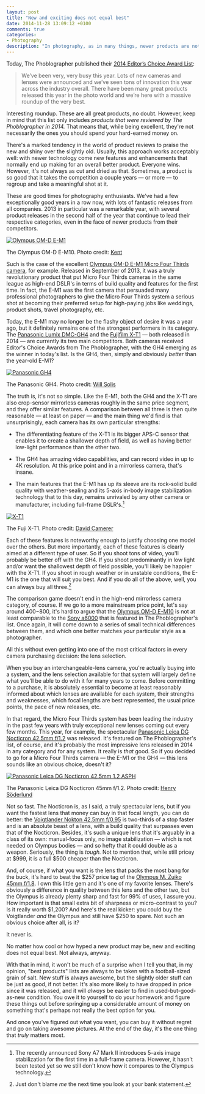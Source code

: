 ```yaml
---
layout: post
title: "New and exciting does not equal best"
date: 2014-11-28 13:09:12 +0100
comments: true
categories: 
- Photography
description: "In photography, as in many things, newer products are not always better."
---
```


Today, The Phoblographer published their [2014 Editor’s Choice Award List](http://www.thephoblographer.com/2014/11/28/phoblographers-2014-editors-choice-award-list/):

> We’ve been very, very busy this year. Lots of new cameras and lenses were announced and we’ve seen tons of innovation this year across the industry overall. There have been many great products released this year in the photo world and we’re here with a massive roundup of the very best.

Interesting roundup. These are all great products, no doubt. However, keep in mind that this list only includes _products that were reviewed by The Phoblographer in 2014._ That means that, while being excellent, they're not necessarily the ones you should spend your hard-earned money on. 

There's a marked tendency in the world of product reviews to praise the new and shiny over the slightly old. Usually, this approach works acceptably well: with newer technology come new features and enhancements that normally end up making for an overall better product. Everyone wins. However, it's not always as cut and dried as that. Sometimes, a product is so good that it takes the competition a couple years — or more — to regroup and take a meaningful shot at it.

These are good times for photography enthusiasts. We've had a few exceptionally good years in a row now, with lots of fantastic releases from all companies. 2013 in particular was a remarkable year, with several product releases in the second half of the year that continue to lead their respective categories, even in the face of newer products from their competitors. 

<p class="extra-width"><a href="https://www.flickr.com/photos/kentkc/14149050797" title="Olympus OM-D E-M1 by Kent, on Flickr"><img src="https://farm3.staticflickr.com/2919/14149050797_f53b24a482_h.jpg" alt="Olympus OM-D E-M1"></a></p>

<p class="photo-credit">The Olympus OM-D E-M10. Photo credit: <a href="https://www.flickr.com/photos/kentkc/">Kent</a></p>

Such is the case of the excellent [Olympus OM-D E-M1 Micro Four Thirds camera](http://www.amazon.com/gp/product/B00NGSLTBC/ref=as_li_tl?ie=UTF8&camp=1789&creative=390957&creativeASIN=B00NGSLTBC&linkCode=as2&tag=analogsens-20&linkId=AYILEIZGZDYF3JMB), for example. Released in September of 2013, it was a truly revolutionary product that put Micro Four Thirds cameras in the same league as high-end DSLR's in terms of build quality and features for the first time. In fact, the E-M1 was the first camera that persuaded many professional photographers to give the Micro Four Thirds system a serious shot at becoming their preferred setup for high-paying jobs like weddings, product shots, travel photography, etc.

Today, the E-M1 may no longer be the flashy object of desire it was a year ago, but it definitely remains one of the strongest performers in its category. The [Panasonic Lumix DMC-GH4](http://www.amazon.com/gp/product/B00I9GYG8O/ref=as_li_tl?ie=UTF8&camp=1789&creative=390957&creativeASIN=B00I9GYG8O&linkCode=as2&tag=analogsens-20&linkId=34VFQSSI2INQ46M5) and the [Fujifilm X-T1](http://www.amazon.com/gp/product/B00HYAL88W/ref=as_li_tl?ie=UTF8&camp=1789&creative=390957&creativeASIN=B00HYAL88W&linkCode=as2&tag=analogsens-20&linkId=OG2CFONST4IJI45E) — both released in 2014 — are currently its two main competitors. Both cameras received Editor's Choice Awards from The Phoblographer, with the GH4 emerging as the winner in today's list. Is the GH4, then, simply and obviously _better_ than the year-old E-M1?

<p class="extra-width"><a href="https://www.flickr.com/photos/fresh_soup/14296557895" title="Panasonic GH4 by Will Solis, on Flickr"><img src="https://farm4.staticflickr.com/3829/14296557895_1dec490df5_h.jpg" alt="Panasonic GH4"></a></p>

<p class="photo-credit">The Panasonic GH4. Photo credit: <a href="https://www.flickr.com/photos/fresh_soup/">Will Solis</a></p>

The truth is, it's not so simple. Like the E-M1, both the GH4 and the X-T1 are also crop-sensor mirrorless cameras roughly in the same price segment, and they offer similar features. A comparison between all three is then quite reasonable — at least on paper — and the main thing we'd find is that unsurprisingly, each camera has its own particular strengths:

* The differentiating feature of the X-T1 is its bigger APS-C sensor that enables it to create a shallower depth of field, as well as having better low-light performance than the other two.

* The GH4 has amazing video capabilities, and can record video in up to 4K resolution. At this price point and in a mirrorless camera, that's insane.

* The main features that the E-M1 has up its sleeve are its rock-solid build quality with weather-sealing and its 5-axis in-body image stabilization technology that to this day, remains unrivaled by any other camera or manufacturer, including full-frame DSLR's.[^camera1]

[^camera1]: The recently announced Sony A7 Mark II introduces 5-axis image stabilization for the first time in a full-frame camera. However, it hasn't been tested yet so we still don't know how it compares to the Olympus technology.

<p class="extra-width"><a href="https://www.flickr.com/photos/k100dave/13441006743" title="X-T1 by David Camerer, on Flickr"><img src="https://farm6.staticflickr.com/5322/13441006743_1df8e32b3f_h.jpg" alt="X-T1"></a></p>

<p class="photo-credit">The Fuji X-T1. Photo credit: <a href="https://www.flickr.com/photos/k100dave/">David Camerer</a></p>

Each of these features is noteworthy enough to justify choosing one model over the others. But more importantly, each of these features is clearly aimed at a different type of user. So if you shoot tons of video, you'll probably be better off with the GH4. If you shoot predominantly in low light and/or want the shallowest depth of field possible, you'll likely be happier with the X-T1. If you shoot in rough weather or in unstable conditions, the E-M1 is the one that will suit you best. And if you do all of the above, well, you can always buy all three.[^camera2]

[^camera2]: Just don't blame _me_ the next time you look at your bank statement.

The comparison game doesn't end in the high-end mirrorless camera category, of course. If we go to a more mainstream price point, let's say around $400-$800, it's hard to argue that the [Olympus OM-D E-M10](http://www.amazon.com/gp/product/B00HPQ09H6/ref=as_li_tl?ie=UTF8&camp=1789&creative=390957&creativeASIN=B00HPQ09H6&linkCode=as2&tag=analogsens-20&linkId=SRKZ2MO2PZNRPRNH) is not at least comparable to the [Sony a6000](http://www.amazon.com/gp/product/B00I8BICCG/ref=as_li_tl?ie=UTF8&camp=1789&creative=390957&creativeASIN=B00I8BICCG&linkCode=as2&tag=analogsens-20&linkId=5HKXEMLEU5FKKJTO) that is featured in The Phoblographer's list. Once again, it will come down to a series of small technical differences between them, and which one better matches _your_ particular style as a photographer.

All this without even getting into one of the most critical factors in every camera purchasing decision: the lens selection.

When you buy an interchangeable-lens camera, you're actually buying into a system, and the lens selection available for that system will largely define what you'll be able to do with it for many years to come. Before committing to a purchase, it is absolutely essential to become at least reasonably informed about which lenses are available for each system, their strengths and weaknesses, which focal lengths are best represented, the usual price points, the pace of new releases, etc.

In that regard, the Micro Four Thirds system has been leading the industry in the past few years with truly exceptional new lenses coming out every few months. This year, for example, the spectacular [Panasonic Leica DG Nocticron 42.5mm f/1.2](http://www.amazon.com/gp/product/B00HXE4GZQ/ref=as_li_tl?ie=UTF8&camp=1789&creative=390957&creativeASIN=B00HXE4GZQ&linkCode=as2&tag=analogsens-20&linkId=37PIA66A46YK5B5Q) was released. It's featured on The Phoblographer's list, of course, and it's probably the most impressive lens released in 2014 in any category and for any system. It really is _that_ good. So if you decided to go for a Micro Four Thirds camera — the E-M1 or the GH4 — this lens sounds like an obvious choice, doesn't it?

<p class="extra-width"><a href="https://www.flickr.com/photos/hrns/13167420533" title="Panasonic Leica DG Nocticron 42.5mm 1.2 ASPH by Henry Söderlund, on Flickr"><img src="https://farm8.staticflickr.com/7395/13167420533_ebfbbf3258_h.jpg" alt="Panasonic Leica DG Nocticron 42.5mm 1.2 ASPH"></a></p>

<p class="photo-credit">The Panasonic Leica DG Nocticron 45mm f/1.2. Photo credit: <a href="https://www.flickr.com/photos/hrns/">Henry Söderlund</a></p>

Not so fast. The Nocticron is, as I said, a truly spectacular lens, but if you want the fastest lens that money can buy in that focal length, you can do better: the [Voigtlander Nokton 42.5mm f/0.95](http://www.amazon.com/gp/product/B00EHG419Y/ref=as_li_tl?ie=UTF8&camp=1789&creative=390957&creativeASIN=B00EHG419Y&linkCode=as2&tag=analogsens-20&linkId=LZVW6YNS2ZX6ZVEV) is two-thirds of a stop faster and is an absolute beast of a lens, with a build quality that surpasses even that of the Nocticron. Besides, it's such a unique lens that it's arguably in a class of its own: manual-focus only, no image stabilization — which is not needed on Olympus bodies — and so hefty that it could double as a weapon. Seriously, the thing is _tough._ Not to mention that, while still pricey at $999, it is a full $500 cheaper than the Nocticron.

And, of course, if what you want is the lens that packs the most bang for the buck, it's hard to beat the $257 price tag of the [Olympus M. Zuiko 45mm f/1.8](http://www.amazon.com/gp/product/B0058G40O8/ref=as_li_tl?ie=UTF8&camp=1789&creative=390957&creativeASIN=B0058G40O8&linkCode=as2&tag=analogsens-20&linkId=AEKE4KWANAKUSJ4Z). I own this little gem and it's one of my favorite lenses. There's obviously a difference in quality between this lens and the other two, but the Olympus is already plenty sharp and fast for 99% of uses, I assure you. How important is that small extra bit of sharpness or micro-contrast to you? Is it really worth $1,200? And here's the real kicker: you could buy the Voigtlander _and_ the Olympus and still have $250 to spare. Not such an obvious choice after all, is it?

It never is.

No matter how cool or how hyped a new product may be, new and exciting does not equal best. Not always, anyway. 

With that in mind, it won't be much of a surprise when I tell you that, in my opinion, "best products" lists are always to be taken with a football-sized grain of salt. New stuff is always awesome, but the slightly older stuff can be just as good, if not better. It's also more likely to have dropped in price since it was released, and it will _always_ be easier to find in used-but-good-as-new condition. You owe it to yourself to do your homework and figure these things out before springing up a considerable amount of money on something that's perhaps not really the best option for you.

And once you've figured out what you want, you can buy it without regret and go on taking awesome pictures. At the end of the day, it's the one thing that _truly_ matters most.